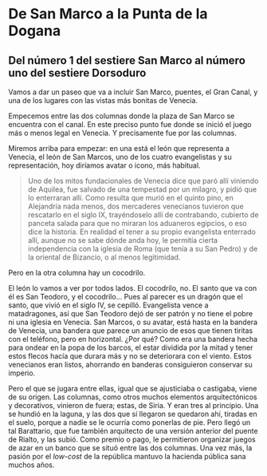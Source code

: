 # De San Marco a la Punta de la Dogana

## Del número 1 del sestiere San Marco al número uno del sestiere Dorsoduro

Vamos a dar un paseo que va a incluir San Marco, puentes, el Gran Canal, y una
de los lugares con las vistas más bonitas de Venecia.


Empecemos entre las dos columnas donde la plaza de San Marco se encuentra con el canal. En este preciso punto fue donde se inició el juego más o menos legal en Venecia. Y precisamente fue por las columnas.

Miremos arriba para empezar: en una está el león que representa a Venecia, el león de San Marcos, uno de los cuatro evangelistas y su representación, hoy diríamos avatar o icono, más habitual.

> Uno de los mitos fundacionales de Venecia dice que paró allí viniendo de Aquilea, fue salvado de una tempestad por un milagro, y pidió que lo enterraran allí. Como resulta que murió en el quinto pino, en Alejandría nada menos, dos mercaderes venecianos tuvieron que rescatarlo en el siglo IX, trayéndoselo allí de contrabando, cubierto de panceta salada para que no miraran los aduaneros egipcios, o eso dice la historia. En realidad el tener a su propio evangelista enterrado allí, aunque no se sabe dónde anda hoy, le permitía cierta independencia con la iglesia de Roma (que tenía a su San Pedro) y de la oriental de Bizancio, o al menos legitimidad.

Pero en la otra columna hay un cocodrilo.

El león lo vamos a ver por todos lados. El cocodrilo, no. El santo que va con él es San Teodoro, y el cocodrilo... Pues al parecer es un dragón que el santo, que vivió en el siglo IV, se cepilló. Evangelista vence a matadragones, así que San Teodoro dejó de ser patrón y no tiene el pobre ni una iglesia en Venecia. San Marcos, o su avatar, está hasta en la bandera de Venecia, una bandera que parece un anuncio de esos que tienen tiritas con el teléfono, pero en horizontal. ¿Por qué? Como era una bandera hecha para ondear en la popa de los barcos, el estar dividida por la mitad y tener estos flecos hacía que durara más y no se deteriorara con el viento. Estos venecianos eran listos, ahorrando en banderas consiguieron conservar su imperio.

Pero el que se jugara entre ellas, igual que se ajusticiaba o castigaba, viene de su origen. Las columnas, como otros muchos elementos arquitectónicos y decorativos, vinieron de fuera; estas, de Siria. Y eran tres al principio. Una se hundió en la laguna, y las dos que sí llegaron se quedaron ahí, tiradas en el suelo, porque a nadie se le ocurría como ponerlas de pie. Pero llegó un tal Barattario, que fue también arquitecto de una versión anterior del puente de Rialto, y las subió. Como premio o pago, le permitieron organizar juegos de azar en un banco que se situó entre las dos columnas. Una vez más, la pasión por el *low-cost* de la república mantuvo la hacienda pública sana muchos años.













